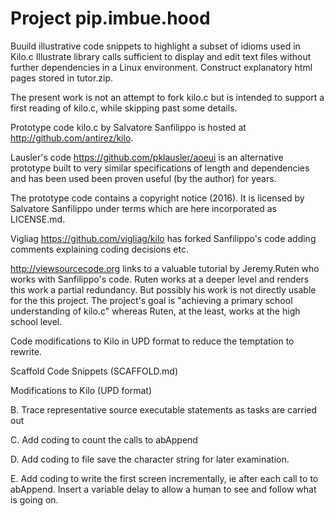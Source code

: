 # Project pip.imbue.hood 

  Buuild illustrative code snippets to highlight a subset of idioms
  used in Kilo.c  Illustrate library calls sufficient to display 
  and edit text files without further dependencies in a Linux 
  environment. Construct explanatory html pages stored in tutor.zip.

  The present work is not an attempt to fork kilo.c but is
  intended to support a first reading of kilo.c, while skipping past 
  some details.

  Prototype code kilo.c by Salvatore Sanfilippo is hosted at
  http://github.com/antirez/kilo.

  Lausler's code https://github.com/pklausler/aoeui is an alternative
  prototype built to very similar specifications of length and
  dependencies and has been used been proven useful (by the author)
  for years. 

  The prototype code contains a copyright notice (2016). It is 
  licensed by Salvatore Sanfilippo under terms which are here 
  incorporated as LICENSE.md. 

  Vigliag https://github.com/vigliag/kilo has forked Sanfilippo's code 
  adding comments explaining coding decisions etc.

  http://viewsourcecode.org links to a valuable tutorial by Jeremy.Ruten
  who works with Sanfilippo's code. Ruten works at a deeper level and 
  renders this work a partial redundancy. But possibly his work is 
  not directly usable for the this project. The project's
  goal is "achieving a primary school understanding of kilo.c"
  whereas Ruten, at the least, works at the high school level.
  
  Code modifications to Kilo in UPD format to reduce the temptation to 
  rewrite.

  Scaffold Code Snippets (SCAFFOLD.md)

  Modifications to Kilo (UPD format)
  
  B. Trace representative source executable statements as tasks are
     carried out

  C. Add coding to count the calls to abAppend

  D. Add coding to file save the character string for later examination.

  E. Add coding to write the first screen incrementally, ie after each
     call to to abAppend. Insert a variable delay to allow a human to 
     see and follow what is going on. 

